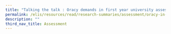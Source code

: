 ```yaml
---
title: "Talking the talk : Oracy demands in first year university assessment tasks"
permalink: /elis/resources/read/research-summaries/assessment/oracy-in-university-assessment-tasks/
description: ""
third_nav_title: Assessment
---
```

